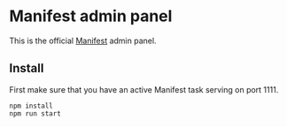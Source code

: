 # Manifest admin panel

This is the official [Manifest](https://manifest.build) admin panel.

## Install

First make sure that you have an active Manifest task serving on port 1111.

```
npm install
npm run start
```
